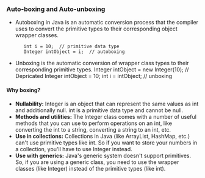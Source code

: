 ### Auto-boxing and Auto-unboxing

- Autoboxing in Java is an automatic conversion process that the compiler uses to convert the primitive types to their corresponding object wrapper classes.

         int i = 10;  // primitive data type
         Integer intObject = i;  // autoboxing

- Unboxing is the automatic conversion of wrapper class types to their corresponding primitive types.
  Integer intObject = new Integer(10); // Depricated
  Integer intObject = 10;
  int i = intObject; // unboxing

#### Why boxing?

- **Nullability:** Integer is an object that can represent the same values as int and additionally null. int is a primitive data type and cannot be null.
- **Methods and utilities:** The Integer class comes with a number of useful methods that you can use to perform operations on an int, like converting the int to a string, converting a string to an int, etc.
- **Use in collections:** Collections in Java (like ArrayList, HashMap, etc.) can't use primitive types like int. So if you want to store your numbers in a collection, you'll have to use Integer instead.
- **Use with generics:** Java's generic system doesn't support primitives. So, if you are using a generic class, you need to use the wrapper classes (like Integer) instead of the primitive types (like int).
